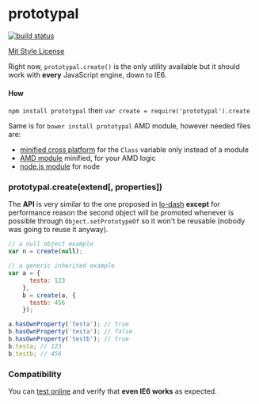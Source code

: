 prototypal
==========

[![build status](https://secure.travis-ci.org/WebReflection/prototypal.png)](http://travis-ci.org/WebReflection/prototypal)

[Mit Style License](./LICENSE.txt)

Right now, `prototypal.create()` is the only utility available but it should work with **every** JavaScript engine, down to IE6.

#### How
`npm install prototypal` then `var create = require('prototypal').create`

Same is for `bower install prototypal` AMD module, however needed files are:

  * [minified cross platform](build/prototypal.js) for the `Class` variable only instead of a module
  * [AMD module](build/prototypal.amd.js) minified, for your AMD logic
  * [node.js module](build/prototypal.node.js) for node

### prototypal.create(extend[, properties])
The **API** is very similar to the one proposed in [lo-dash](http://lodash.com/docs#create) **except** for performance reason the second object will be promoted whenever is possible through `Object.setPrototypeOf` so it won't be reusable (nobody was going to reuse it anyway).
```javascript
// a null object example
var n = create(null);

// a generic inherited example
var a = {
      testa: 123
    },
    b = create(a, {
      testb: 456
    });

a.hasOwnProperty('testa'); // true
b.hasOwnProperty('testa'); // false
b.hasOwnProperty('testb'); // true
b.testa; // 123
b.testb; // 456
```

### Compatibility
You can [test online](http://webreflection.github.io/prototypal/test/) and verify that **even IE6 works** as expected.